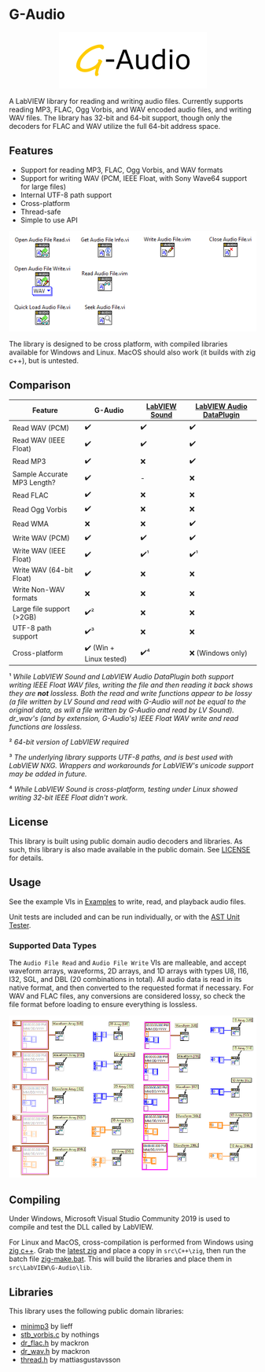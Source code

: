 # G-Audio
<p align="center">
  <img width="300" height="115" src="g-audio-logo.png">
</p>
A LabVIEW library for reading and writing audio files. Currently supports reading MP3, FLAC, Ogg Vorbis, and WAV encoded audio files, and writing WAV files. The library has 32-bit and 64-bit support, though only the decoders for FLAC and WAV utilize the full 64-bit address space.

## Features
* Support for reading MP3, FLAC, Ogg Vorbis, and WAV formats
* Support for writing WAV (PCM, IEEE Float, with Sony Wave64 support for large files)
* Internal UTF-8 path support
* Cross-platform
* Thread-safe
* Simple to use API

![The G-Audio library API](g-audio-library.png?raw=true "The G-Audio library API")

The library is designed to be cross platform, with compiled libraries available for Windows and Linux. MacOS should also work (it builds with zig c++), but is untested.

## Comparison
Feature                      | G-Audio | [LabVIEW Sound](https://zone.ni.com/reference/en-XX/help/371361R-01/lvconcepts/soundvis/) | [LabVIEW Audio DataPlugin](https://www.ni.com/example/25044/en/)
-----------------------------|---------------------|---------------------|-------------------------
Read WAV (PCM)               | :heavy_check_mark:  | :heavy_check_mark:  | :heavy_check_mark:
Read WAV (IEEE Float)        | :heavy_check_mark:  | :heavy_check_mark:  | :heavy_check_mark:
Read MP3                     | :heavy_check_mark:  | :x:                 | :heavy_check_mark:
Sample Accurate MP3 Length?  | :heavy_check_mark:  | -                   | :x:
Read FLAC                    | :heavy_check_mark:  | :x:                 | :x:
Read Ogg Vorbis              | :heavy_check_mark:  | :x:                 | :x:
Read WMA                     | :x:                 | :x:                 | :heavy_check_mark:
Write WAV (PCM)              | :heavy_check_mark:  | :heavy_check_mark:  | :heavy_check_mark:
Write WAV (IEEE Float)       | :heavy_check_mark:  | :heavy_check_mark:¹ | :heavy_check_mark:¹
Write WAV (64-bit Float)     | :heavy_check_mark:  | :x:                 | :x:
Write Non-WAV formats        | :x:                 | :x:                 | :x:
Large file support (>2GB)    | :heavy_check_mark:² | :x:                 | :x:
UTF-8 path support           | :heavy_check_mark:³ | :x:                 | :x:
Cross-platform               | :heavy_check_mark: (Win + Linux tested)   | :heavy_check_mark:⁴   | :x: (Windows only)

¹ *While LabVIEW Sound and LabVIEW Audio DataPlugin both support writing IEEE Float WAV files, writing the file and then reading it back shows they are **not** lossless. Both the read and write functions appear to be lossy (a file written by LV Sound and read with G-Audio will not be equal to the original data, as will a file written by G-Audio and read by LV Sound). dr_wav's (and by extension, G-Audio's) IEEE Float WAV write and read functions are lossless.*

² *64-bit version of LabVIEW required*

³ *The underlying library supports UTF-8 paths, and is best used with LabVIEW NXG. Wrappers and workarounds for LabVIEW's unicode support may be added in future.*

⁴ *While LabVIEW Sound is cross-platform, testing under Linux showed writing 32-bit IEEE Float didn't work.*

## License
This library is built using public domain audio decoders and libraries. As such, this library is also made available in the public domain. See [LICENSE](LICENSE) for details.

## Usage
See the example VIs in [Examples](src/LabVIEW/G-Audio/Examples) to write, read, and playback audio files.

Unit tests are included and can be run individually, or with the [AST Unit Tester](https://www.autosofttech.net/documents/ast-unit-tester).

### Supported Data Types
The `Audio File Read` and `Audio File Write` VIs are malleable, and accept waveform arrays, waveforms, 2D arrays, and 1D arrays with types U8, I16, I32, SGL, and DBL (20 combinations in total). All audio data is read in its native format, and then converted to the requested format if necessary. For WAV and FLAC files, any conversions are considered lossy, so check the file format before loading to ensure everything is lossless.

![Supported data types](g-audio-data-types.png?raw=true "Supported data types")

## Compiling
Under Windows, Microsoft Visual Studio Community 2019 is used to compile and test the DLL called by LabVIEW.

For Linux and MacOS, cross-compilation is performed from Windows using [zig c++](https://andrewkelley.me/post/zig-cc-powerful-drop-in-replacement-gcc-clang.html). Grab the [latest zig](https://ziglang.org/download/) and place a copy in `src\C++\zig`, then run the batch file [zig-make.bat](src/C%2B%2B/zig-make.bat). This will build the libraries and place them in `src\LabVIEW\G-Audio\lib`.

## Libraries
This library uses the following public domain libraries:
* [minimp3](https://github.com/lieff/minimp3) by lieff
* [stb_vorbis.c](https://github.com/nothings/stb) by nothings
* [dr_flac.h](https://github.com/mackron/dr_libs) by mackron
* [dr_wav.h](https://github.com/mackron/dr_libs) by mackron
* [thread.h](https://github.com/mattiasgustavsson/libs) by mattiasgustavsson
